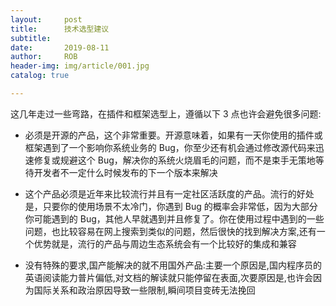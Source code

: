 ```yaml
---
layout:     post
title:      技术选型建议
subtitle:   
date:       2019-08-11
author:     ROB
header-img: img/article/001.jpg
catalog: true

---
```


这几年走过一些弯路，在插件和框架选型上，遵循以下 3 点也许会避免很多问题:

- 必须是开源的产品，这个非常重要。开源意味着，如果有一天你使用的插件或框架遇到了一个影响你系统业务的 Bug，你至少还有机会通过修改源代码来迅速修复或规避这个 Bug，解决你的系统火烧眉毛的问题，而不是束手无策地等待开发者不一定什么时候发布的下一个版本来解决

- 这个产品必须是近年来比较流行并且有一定社区活跃度的产品。流行的好处是，只要你的使用场景不太冷门，你遇到 Bug 的概率会非常低，因为大部分你可能遇到的 Bug，其他人早就遇到并且修复了。你在使用过程中遇到的一些问题，也比较容易在网上搜索到类似的问题，然后很快的找到解决方案,还有一个优势就是，流行的产品与周边生态系统会有一个比较好的集成和兼容
- 没有特殊的要求,国产能解决的就不用国外产品:主要一个原因是,国内程序员的英语阅读能力普片偏低,对文档的解读就只能停留在表面,次要原因是,也许会因为国际关系和政治原因导致一些限制,瞬间项目变砖无法挽回

